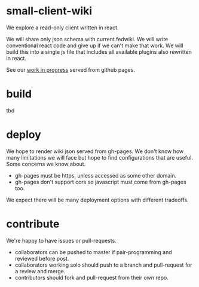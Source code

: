 # small-client-wiki
We explore a read-only client written in react.

We will share only json schema with current fedwiki. 
We will write conventional react code and give up if we can't make that work.
We will build this into a single js file that includes all available plugins also rewritten in react.

See our [work in progress](http://read.wiki.org) served from github pages.

# build

tbd

# deploy

We hope to render wiki json served from gh-pages.
We don't know how many limitations we will face but hope to find configurations that are useful.
Some concerns we know about.
- gh-pages must be https, unless accessed as some other domain.
- gh-pages don't support cors so javascript must come from gh-pages too.

We expect there will be many deployment options with different tradeoffs.

# contribute

We're happy to have issues or pull-requests.

- collaborators can be pushed to master if pair-programming and reviewed before post.
- collaborators working solo should push to a branch and pull-request for a review and merge.
- contributors should fork and pull-request from their own repo.

